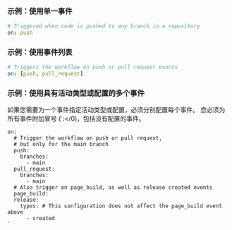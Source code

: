 ### 示例：使用单一事件

```yaml
# Triggered when code is pushed to any branch in a repository
on: push
```

### 示例：使用事件列表

```yaml
# Triggers the workflow on push or pull request events
on: [push, pull_request]
```

### 示例：使用具有活动类型或配置的多个事件

如果您需要为一个事件指定活动类型或配置，必须分别配置每个事件。 您必须为所有事件附加冒号 (`:</0)，包括没有配置的事件。</p>

<pre><code class="yaml">on:
  # Trigger the workflow on push or pull request,
  # but only for the main branch
  push:
    branches:
      - main
  pull_request:
    branches:
      - main
  # Also trigger on page_build, as well as release created events
  page_build:
  release:
    types: # This configuration does not affect the page_build event above
      - created
`</pre>

